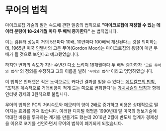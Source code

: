 # **무어의 법칙**
마이크로칩 기술의 발전 속도에 관한 일종의 법칙으로 **"마이크로칩에 저장할 수 있는 데이터 분량이 18-24개월 마다 두 배씩 증가한다"** 는 법칙입니다. 

이는 컴퓨터 성능이 거의 5년마다 10배, 10년마다 100배씩 개선된다는 것을 의미하는데, 1965년 미국 인텔사의 고든 무어(Gordon Moor)는 마이크로칩의 용량이 매년 두 배가 될 것으로 보인다고 예고했었습니다. 

하지만 변화의 속도가 지난 수년간 다소 느려져 18개월마다 두 배씩 증가하자 `'고든 무어의 법칙'`의 정의를 수정하고 그의 이름을 빌려 `'무어의 법칙'`이라고 명명하였습니다. 

이 법칙은 인터넷은 적은 노력으로도 커다란 결과를 얻을 수 있다는 [메트칼프의 법칙](https://github.com/uuuuuuuk/Real_NEW_IL/blob/main/CS/Metcalfe's%20law.md), “조직은 계속적으로 거래비용이 적게 드는 쪽으로 변화한다”는 [가치사슬의 법칙](https://github.com/uuuuuuuk/Real_NEW_IL/blob/main/CS/Value%20chain's%20law.md)과 함께 인터넷 경제의 3원칙으로 불립니다. 

무어의 법칙은 PC의 처리속도와 메모리의 양이 2배로 증가하고 비용은 상대적으로 떨어지는 효과를 가져 왔습니다. 이러한 디지털 혁명은 1990년대 말 미국의 정보기술에 막대한 비용을 투자하는 계기를 만들기도 했는데 2016년 2월에 반도체 업계가 경제성을 이유로 포기를 선언하면서 무어의 법칙이 폐기되게 되었습니다. 